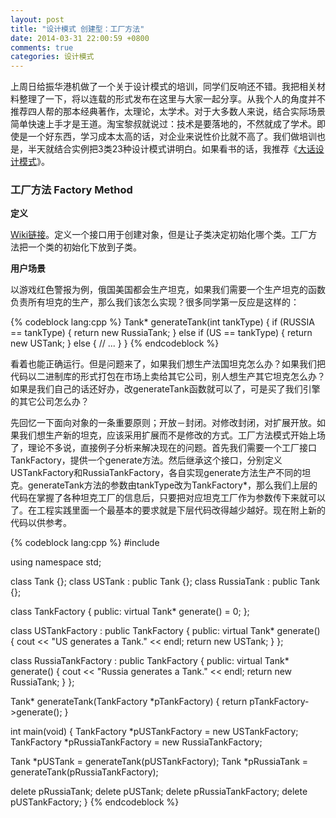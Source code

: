 ```yaml
---
layout: post
title: "设计模式 创建型：工厂方法"
date: 2014-03-31 22:00:59 +0800
comments: true
categories: 设计模式
---
```

上周日给振华港机做了一个关于设计模式的培训，同学们反响还不错。我把相关材料整理了一下，将以连载的形式发布在这里与大家一起分享。从我个人的角度并不推荐四人帮的那本经典著作，太理论，太学术。对于大多数人来说，结合实际场景简单快速上手才是王道。淘宝黎叔就说过：技术是要落地的，不然就成了学术。即使是一个好东西，学习成本太高的话，对企业来说性价比就不高了。我们做培训也是，半天就结合实例把3类23种设计模式讲明白。如果看书的话，我推荐《[大话设计模式](http://book.douban.com/subject/2334288/)》。

### 工厂方法 Factory Method
**定义**

[Wiki链接](http://zh.wikipedia.org/wiki/%E5%B7%A5%E5%8E%82%E6%96%B9%E6%B3%95%E6%A8%A1%E5%BC%8F)。定义一个接口用于创建对象，但是让子类决定初始化哪个类。工厂方法把一个类的初始化下放到子类。

<!--more-->
**用户场景**

以游戏红色警报为例，俄国美国都会生产坦克，如果我们需要一个生产坦克的函数负责所有坦克的生产，那么我们该怎么实现？很多同学第一反应是这样的：

{% codeblock lang:cpp %}
Tank* generateTank(int tankType) {
  if (RUSSIA == tankType) {
    return new RussiaTank;
  }
  else if (US == tankType) {
    return new USTank;
  }
  else {
    // ...
  }
}
{% endcodeblock %}

看着也能正确运行。但是问题来了，如果我们想生产法国坦克怎么办？如果我们把代码以二进制库的形式打包在市场上卖给其它公司，别人想生产其它坦克怎么办？如果是我们自己的话还好办，改generateTank函数就可以了，可是买了我们引擎的其它公司怎么办？


先回忆一下面向对象的一条重要原则；开放－封闭。对修改封闭，对扩展开放。如果我们想生产新的坦克，应该采用扩展而不是修改的方式。工厂方法模式开始上场了，理论不多说，直接例子分析来解决现在的问题。首先我们需要一个工厂接口TankFactory，提供一个generate方法。然后继承这个接口，分别定义USTankFactory和RussiaTankFactory，各自实现generate方法生产不同的坦克。generateTank方法的参数由tankType改为TankFactory*，那么我们上层的代码在掌握了各种坦克工厂的信息后，只要把对应坦克工厂作为参数传下来就可以了。在工程实践里面一个最基本的要求就是下层代码改得越少越好。现在附上新的代码以供参考。

{% codeblock lang:cpp %}
#include <iostream>

using namespace std;

class Tank {};
class USTank : public Tank {};
class RussiaTank : public Tank {};

class TankFactory {
  public:
    virtual Tank* generate() = 0;
};

class USTankFactory : public TankFactory {
  public:
    virtual Tank* generate() { 
      cout << "US generates a Tank." << endl;
      return new USTank; }
};

class RussiaTankFactory : public TankFactory {
  public:
    virtual Tank* generate() { 
      cout << "Russia generates a Tank." << endl;
      return new RussiaTank;
    }
};

Tank* generateTank(TankFactory *pTankFactory) {
  return pTankFactory->generate();
}

int main(void) {
  TankFactory *pUSTankFactory = new USTankFactory;
  TankFactory *pRussiaTankFactory = new RussiaTankFactory;

  Tank *pUSTank = generateTank(pUSTankFactory);
  Tank *pRussiaTank = generateTank(pRussiaTankFactory);
    
  delete pRussiaTank;
  delete pUSTank;
  delete pRussiaTankFactory;
  delete pUSTankFactory;
}
{% endcodeblock %}